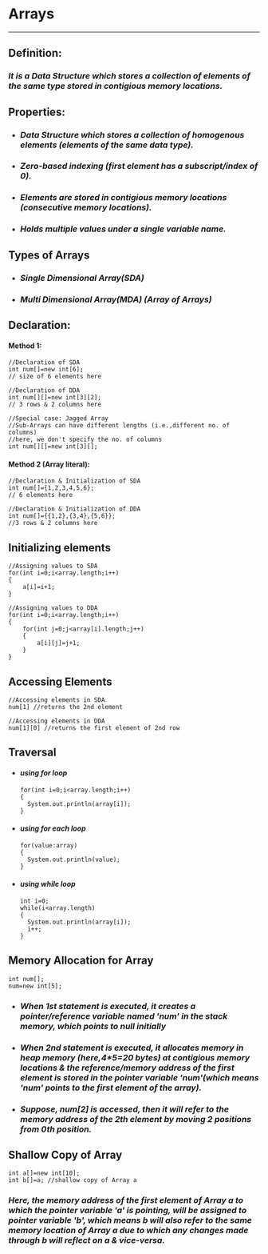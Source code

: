 # **Arrays**
---

## **Definition:** 
### _It is a Data Structure which stores a collection of elements of the same type stored in contigious memory locations._

## **Properties:**
- ### _Data Structure which stores a collection of homogenous elements (elements of the same data type)._
- ### _Zero-based indexing (first element has a subscript/index of 0)._
- ### _Elements are stored in contigious memory locations (consecutive memory locations)._
- ### _Holds multiple values under a single variable name._ 

## **Types of Arrays**
- ### _Single Dimensional Array(SDA)_
- ### _Multi Dimensional Array(MDA) (Array of Arrays)_

## **Declaration:**
#### Method 1:
```
//Declaration of SDA
int num[]=new int[6];
// size of 6 elements here

//Declaration of DDA
int num[][]=new int[3][2];
// 3 rows & 2 columns here

//Special case: Jagged Array
//Sub-Arrays can have different lengths (i.e.,different no. of columns)
//here, we don't specify the no. of columns
int num[][]=new int[3][];
```

#### Method 2 (Array literal):
```
//Declaration & Initialization of SDA
int num[]={1,2,3,4,5,6};
// 6 elements here

//Declaration & Initialization of DDA
int num[]={{1,2},{3,4},{5,6}};
//3 rows & 2 columns here
```
## **Initializing elements**
```
//Assigning values to SDA
for(int i=0;i<array.length;i++)
{
    a[i]=i+1;
}

//Assigning values to DDA
for(int i=0;i<array.length;i++)
{
    for(int j=0;j<array[i].length;j++)
    {
        a[i][j]=j+1;
    }
}
```

## **Accessing Elements**
```
//Accessing elements in SDA
num[1] //returns the 2nd element

//Accessing elements in DDA
num[1][0] //returns the first element of 2nd row
```

## **Traversal**
- #### _using for loop_
  ```
  for(int i=0;i<array.length;i++)
  {
    System.out.println(array[i]);
  }
  ```
- #### _using for each loop_
  ```
  for(value:array)
  {
    System.out.println(value);
  }
  ```
- #### _using while loop_
  ```
  int i=0;
  while(i<array.length)
  {
    System.out.println(array[i]);
    i++;
  }
  ```

## **Memory Allocation for Array**
  ```
  int num[];
  num=new int[5];
  ```
- ### _When 1st statement is executed, it creates a pointer/reference variable named 'num' in the stack memory, which points to null initially_
- ### _When 2nd statement is executed, it allocates memory in heap memory (here,4*5=20 bytes) at contigious memory locations & the reference/memory address of the first element is stored in the pointer variable 'num'(which means 'num' points to the first element of the array)._
- ### _Suppose, num[2] is accessed, then it will refer to the memory address of the 2th element by moving 2 positions from 0th position._

## **Shallow Copy of Array**
```
int a[]=new int[10];
int b[]=a; //shallow copy of Array a
```
### _Here, the memory address of the first element of Array a to which the pointer variable 'a' is pointing, will be assigned to pointer variable 'b', which means b will also refer to the same memory location of Array a due to which any changes made through b will reflect on a & vice-versa._